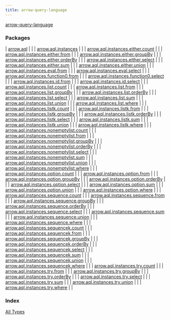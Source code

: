 ```yaml
---
title: arrow-query-language
---
```


[arrow-query-language](./index.html)

### Packages

| [arrow.aql](arrow.aql/index.html) |  |
| [arrow.aql.instances](arrow.aql.instances/index.html) |  |
| [arrow.aql.instances.either.count](arrow.aql.instances.either.count/index.html) |  |
| [arrow.aql.instances.either.from](arrow.aql.instances.either.from/index.html) |  |
| [arrow.aql.instances.either.groupBy](arrow.aql.instances.either.group-by/index.html) |  |
| [arrow.aql.instances.either.orderBy](arrow.aql.instances.either.order-by/index.html) |  |
| [arrow.aql.instances.either.select](arrow.aql.instances.either.select/index.html) |  |
| [arrow.aql.instances.either.sum](arrow.aql.instances.either.sum/index.html) |  |
| [arrow.aql.instances.either.union](arrow.aql.instances.either.union/index.html) |  |
| [arrow.aql.instances.eval.from](arrow.aql.instances.eval.from/index.html) |  |
| [arrow.aql.instances.eval.select](arrow.aql.instances.eval.select/index.html) |  |
| [arrow.aql.instances.function0.from](arrow.aql.instances.function0.from/index.html) |  |
| [arrow.aql.instances.function0.select](arrow.aql.instances.function0.select/index.html) |  |
| [arrow.aql.instances.id.from](arrow.aql.instances.id.from/index.html) |  |
| [arrow.aql.instances.id.select](arrow.aql.instances.id.select/index.html) |  |
| [arrow.aql.instances.list.count](arrow.aql.instances.list.count/index.html) |  |
| [arrow.aql.instances.list.from](arrow.aql.instances.list.from/index.html) |  |
| [arrow.aql.instances.list.groupBy](arrow.aql.instances.list.group-by/index.html) |  |
| [arrow.aql.instances.list.orderBy](arrow.aql.instances.list.order-by/index.html) |  |
| [arrow.aql.instances.list.select](arrow.aql.instances.list.select/index.html) |  |
| [arrow.aql.instances.list.sum](arrow.aql.instances.list.sum/index.html) |  |
| [arrow.aql.instances.list.union](arrow.aql.instances.list.union/index.html) |  |
| [arrow.aql.instances.list.where](arrow.aql.instances.list.where/index.html) |  |
| [arrow.aql.instances.listk.count](arrow.aql.instances.listk.count/index.html) |  |
| [arrow.aql.instances.listk.from](arrow.aql.instances.listk.from/index.html) |  |
| [arrow.aql.instances.listk.groupBy](arrow.aql.instances.listk.group-by/index.html) |  |
| [arrow.aql.instances.listk.orderBy](arrow.aql.instances.listk.order-by/index.html) |  |
| [arrow.aql.instances.listk.select](arrow.aql.instances.listk.select/index.html) |  |
| [arrow.aql.instances.listk.sum](arrow.aql.instances.listk.sum/index.html) |  |
| [arrow.aql.instances.listk.union](arrow.aql.instances.listk.union/index.html) |  |
| [arrow.aql.instances.listk.where](arrow.aql.instances.listk.where/index.html) |  |
| [arrow.aql.instances.nonemptylist.count](arrow.aql.instances.nonemptylist.count/index.html) |  |
| [arrow.aql.instances.nonemptylist.from](arrow.aql.instances.nonemptylist.from/index.html) |  |
| [arrow.aql.instances.nonemptylist.groupBy](arrow.aql.instances.nonemptylist.group-by/index.html) |  |
| [arrow.aql.instances.nonemptylist.orderBy](arrow.aql.instances.nonemptylist.order-by/index.html) |  |
| [arrow.aql.instances.nonemptylist.select](arrow.aql.instances.nonemptylist.select/index.html) |  |
| [arrow.aql.instances.nonemptylist.sum](arrow.aql.instances.nonemptylist.sum/index.html) |  |
| [arrow.aql.instances.nonemptylist.union](arrow.aql.instances.nonemptylist.union/index.html) |  |
| [arrow.aql.instances.nonemptylist.where](arrow.aql.instances.nonemptylist.where/index.html) |  |
| [arrow.aql.instances.option.count](arrow.aql.instances.option.count/index.html) |  |
| [arrow.aql.instances.option.from](arrow.aql.instances.option.from/index.html) |  |
| [arrow.aql.instances.option.groupBy](arrow.aql.instances.option.group-by/index.html) |  |
| [arrow.aql.instances.option.orderBy](arrow.aql.instances.option.order-by/index.html) |  |
| [arrow.aql.instances.option.select](arrow.aql.instances.option.select/index.html) |  |
| [arrow.aql.instances.option.sum](arrow.aql.instances.option.sum/index.html) |  |
| [arrow.aql.instances.option.union](arrow.aql.instances.option.union/index.html) |  |
| [arrow.aql.instances.option.where](arrow.aql.instances.option.where/index.html) |  |
| [arrow.aql.instances.sequence.count](arrow.aql.instances.sequence.count/index.html) |  |
| [arrow.aql.instances.sequence.from](arrow.aql.instances.sequence.from/index.html) |  |
| [arrow.aql.instances.sequence.groupBy](arrow.aql.instances.sequence.group-by/index.html) |  |
| [arrow.aql.instances.sequence.orderBy](arrow.aql.instances.sequence.order-by/index.html) |  |
| [arrow.aql.instances.sequence.select](arrow.aql.instances.sequence.select/index.html) |  |
| [arrow.aql.instances.sequence.sum](arrow.aql.instances.sequence.sum/index.html) |  |
| [arrow.aql.instances.sequence.union](arrow.aql.instances.sequence.union/index.html) |  |
| [arrow.aql.instances.sequence.where](arrow.aql.instances.sequence.where/index.html) |  |
| [arrow.aql.instances.sequencek.count](arrow.aql.instances.sequencek.count/index.html) |  |
| [arrow.aql.instances.sequencek.from](arrow.aql.instances.sequencek.from/index.html) |  |
| [arrow.aql.instances.sequencek.groupBy](arrow.aql.instances.sequencek.group-by/index.html) |  |
| [arrow.aql.instances.sequencek.orderBy](arrow.aql.instances.sequencek.order-by/index.html) |  |
| [arrow.aql.instances.sequencek.select](arrow.aql.instances.sequencek.select/index.html) |  |
| [arrow.aql.instances.sequencek.sum](arrow.aql.instances.sequencek.sum/index.html) |  |
| [arrow.aql.instances.sequencek.union](arrow.aql.instances.sequencek.union/index.html) |  |
| [arrow.aql.instances.sequencek.where](arrow.aql.instances.sequencek.where/index.html) |  |
| [arrow.aql.instances.try.count](arrow.aql.instances.try.count/index.html) |  |
| [arrow.aql.instances.try.from](arrow.aql.instances.try.from/index.html) |  |
| [arrow.aql.instances.try.groupBy](arrow.aql.instances.try.group-by/index.html) |  |
| [arrow.aql.instances.try.orderBy](arrow.aql.instances.try.order-by/index.html) |  |
| [arrow.aql.instances.try.select](arrow.aql.instances.try.select/index.html) |  |
| [arrow.aql.instances.try.sum](arrow.aql.instances.try.sum/index.html) |  |
| [arrow.aql.instances.try.union](arrow.aql.instances.try.union/index.html) |  |
| [arrow.aql.instances.try.where](arrow.aql.instances.try.where/index.html) |  |

### Index

[All Types](alltypes/index.html)